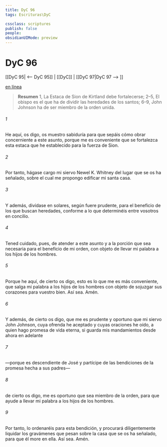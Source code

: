 ```yaml
---
title: DyC 96
tags: Escrituras\DyC

cssclass: scriptures
publish: false
people:
obsidianUIMode: preview
---
```


# DyC 96
[[DyC 95| <-- DyC 95]] | [[DyC]] | [[DyC 97|DyC 97 --> ]]

[en línea](https://churchofjesuschrist.org/study/scriptures/dc-testament/dc/96?lang=spa)

> __Resumen__
1, La Estaca de Sion de Kirtland debe fortalecerse; 2–5, El obispo es el que ha de dividir las heredades de los santos; 6–9, John Johnson ha de ser miembro de la orden unida.

###### 1 
He aquí, os digo, os muestro sabiduría para que sepáis cómo obrar concerniente a este asunto, porque me es conveniente que se fortalezca esta estaca que he establecido para la fuerza de Sion.

###### 2 
Por tanto, hágase cargo mi siervo Newel K. Whitney del lugar que se os ha señalado, sobre el cual me propongo edificar mi santa casa.

###### 3 
Y además, divídase en solares, según fuere prudente, para el beneficio de los que buscan heredades, conforme a lo que determinéis entre vosotros en concilio.

###### 4 
Tened cuidado, pues, de atender a este asunto y a la porción que sea necesaria para el beneficio de mi orden, con objeto de llevar mi palabra a los hijos de los hombres.

###### 5 
Porque he aquí, de cierto os digo, esto es lo que me es más conveniente, que salga mi palabra a los hijos de los hombres con objeto de sojuzgar sus corazones para vuestro bien. Así sea. Amén.

###### 6 
Y además, de cierto os digo, que me es prudente y oportuno que mi siervo John Johnson, cuya ofrenda he aceptado y cuyas oraciones he oído, a quien hago promesa de vida eterna, si guarda mis mandamientos desde ahora en adelante

###### 7 
—porque es descendiente de José y partícipe de las bendiciones de la promesa hecha a sus padres—

###### 8 
de cierto os digo, me es oportuno que sea miembro de la orden, para que ayude a llevar mi palabra a los hijos de los hombres.

###### 9 
Por tanto, lo ordenaréis para esta bendición, y procurará diligentemente liquidar los gravámenes que pesan sobre la casa que se os ha señalado, para que él more en ella. Así sea. Amén.

